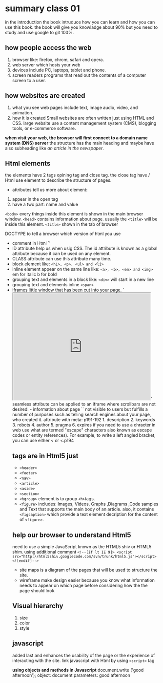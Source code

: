 # summary class 01
in the introduction the book intruduce how you can learn and how you can use this book.
the book will give you knowladge about 90% but you need to study and use google to git 100%.

## how people access the web
1. browser
like: firefox, chrom, safari and opera.
2. web server which hosts your web
3. devices include PC, laptops, tablet and phone.
3. screen readers 
programs that read out the contents of a computer screen to a user.

## how websites are created
1. what you see
web pages include text, image audio, video, and animation.
2. how it is created 
Small websites are often written just using HTML and CSS.
large website use a content management system (CMS), blogging tools, or e-commerce software.

**when visit your web, the browser will first connect to a domain name system (DNS) server**
the structure has the main heading and maybe have also subheading like *an article in the newspaper*.

## Html elements 
the elements have 2 tags opining tag and close tag.
the close tag have /
Html use element to describe the structure of pages.
- attributes tell us more about element:
1. appear in the open tag
2. have a two part: name and value

`<body>` every things inside this element is shown in the main browser window.
`<head>` contains information about page. usually the `<title>` will be inside this element.
`<title>` shown in the tab of browser

DOCTYPE to tell a browser which version of html you use
- comment in Html `<!-- comment goes here -->'
- ID attribute help us when usig CSS. The id attribute is known as a global attribute because it can
be used on any element.
- CLASS attribute can use this attribute many time.
- block element 
like: `<h1>, <p>, <ul> and <li>`
- inline element appear on the same line
like: `<a>, <b>, <em> and <img>` em for italic b for bold
- grouping text and elements in a block
like: `<div>` will start in a new line
- grouping text and elements inline
`<span>`
- iframes 
little window that has been cut into your page.
`<iframe width="450" height="350" src="http://maps.google.co.uk/maps?q=moma+new+york
&amp;output=embed">
</iframe>`
seamless attribute can be applied to an iframe where scrollbars are not desired.
- information about page 
`<meta>` not visible to users but fulfills a number of purposes such as telling search engines
about your page, who created it.
attribute with meta: p191-192
1. description
2. keywords
3. robots
4. author
5. pragma
6. expires
 if you need to use a chracter in web use what are termed "escape" characters also known as escape codes or
entity references).
For example, to write a left angled bracket, you can use either &lt; or &#60;.p194

## tags are in Html5 just
- `<header>`
- `<footer>`
- `<nav>`
- `<article>`
- `<aside>`
- `<section>`
- `<hgroup>` element is to group `<h>`tags.
- `<figure>` includes: Images, Videos, Graphs ,Diagrams ,Code samples and Text that supports the main
body of an article. also, it contains `<figcaption>` which provide a text element decription for the 
content of `<figure>`.

## help our browser to understand Html5
need to use a simple JavaScript known as the HTML5 shiv or HTML5 shim.
using additional comment `<!--[if lt IE 9]> <script src="http://html5shiv.googlecode.com/svn/trunk/html5.js"></script>
<![endif]-->`

- site maps
is a diagram of the pages that will be used to structure the site.
- wireframe make design easier because you know what information needs to appear on
which page before considering how the the page should look.

## Visual hierarchy
1. size
2. color
3. style

## javascript
added last and enhances the usability of the page or the experience of
interacting with the site.
link javascript with Html by using `<script>` tag

**using objects and methods in Javascript**
document.write ('good afternoon');
object: document
parameters: good afternoon
